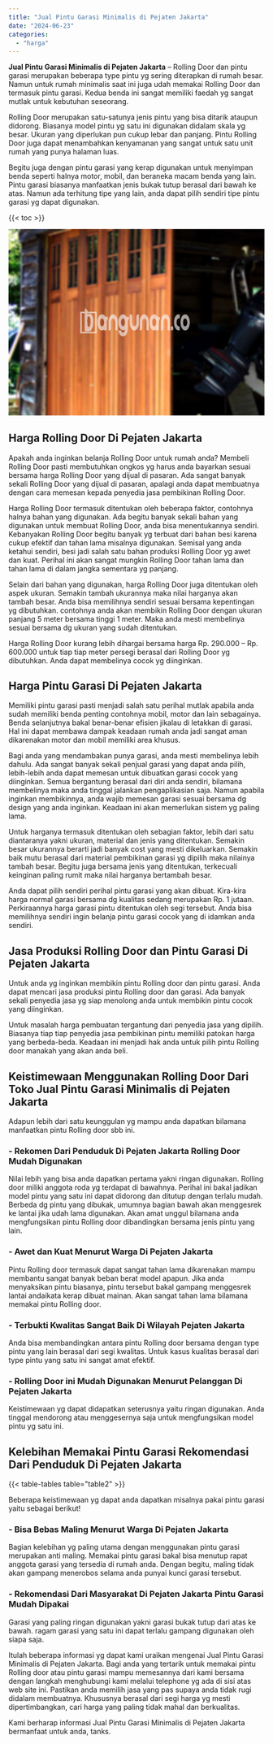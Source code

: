 ```yaml
---
title: "Jual Pintu Garasi Minimalis di Pejaten Jakarta"
date: "2024-06-23"
categories: 
  - "harga"
---
```


**Jual Pintu Garasi Minimalis di Pejaten Jakarta** – Rolling Door dan pintu garasi merupakan beberapa type pintu yg sering diterapkan di rumah besar. Namun untuk rumah minimalis saat ini juga udah memakai Rolling Door dan termasuk pintu garasi. Kedua benda ini sangat memiliki faedah yg sangat mutlak untuk kebutuhan seseorang.

Rolling Door merupakan satu-satunya jenis pintu yang bisa ditarik ataupun didorong. Biasanya model pintu yg satu ini digunakan didalam skala yg besar. Ukuran yang diperlukan pun cukup lebar dan panjang. Pintu Rolling Door juga dapat menambahkan kenyamanan yang sangat untuk satu unit rumah yang punya halaman luas.

Begitu juga dengan pintu garasi yang kerap digunakan untuk menyimpan benda seperti halnya motor, mobil, dan beraneka macam benda yang lain. Pintu garasi biasanya manfaatkan jenis bukak tutup berasal dari bawah ke atas. Namun ada terhitung tipe yang lain, anda dapat pilih sendiri tipe pintu garasi yg dapat digunakan.

{{< toc >}}

![Jual Pintu Garasi Minimalis di Pejaten Jakarta](/images/pintu-garasi-39.png)

## Harga Rolling Door Di Pejaten Jakarta

Apakah anda inginkan belanja Rolling Door untuk rumah anda? Membeli Rolling Door pasti membutuhkan ongkos yg harus anda bayarkan sesuai bersama harga Rolling Door yang dijual di pasaran. Ada sangat banyak sekali Rolling Door yang dijual di pasaran, apalagi anda dapat membuatnya dengan cara memesan kepada penyedia jasa pembikinan Rolling Door.

Harga Rolling Door termasuk ditentukan oleh beberapa faktor, contohnya halnya bahan yang digunakan. Ada begitu banyak sekali bahan yang digunakan untuk membuat Rolling Door, anda bisa menentukannya sendiri. Kebanyakan Rolling Door begitu banyak yg terbuat dari bahan besi karena cukup efektif dan tahan lama misalnya digunakan. Semisal yang anda ketahui sendiri, besi jadi salah satu bahan produksi Rolling Door yg awet dan kuat. Perihal ini akan sangat mungkin Rolling Door tahan lama dan tahan lama di dalam jangka sementara yg panjang.

Selain dari bahan yang digunakan, harga Rolling Door juga ditentukan oleh aspek ukuran. Semakin tambah ukurannya maka nilai harganya akan tambah besar. Anda bisa memilihnya sendiri sesuai bersama kepentingan yg dibutuhkan. contohnya anda akan membikin Rolling Door dengan ukuran panjang 5 meter bersama tinggi 1 meter. Maka anda mesti membelinya sesuai bersama dg ukuran yang sudah ditentukan.

Harga Rolling Door kurang lebih dihargai bersama harga Rp. 290.000 – Rp. 600.000 untuk tiap tiap meter persegi berasal dari Rolling Door yg dibutuhkan. Anda dapat membelinya cocok yg diinginkan.

## Harga Pintu Garasi Di Pejaten Jakarta

Memiliki pintu garasi pasti menjadi salah satu perihal mutlak apabila anda sudah memiliki benda penting contohnya mobil, motor dan lain sebagainya. Benda selanjutnya bakal benar-benar efisien jikalau di letakkan di garasi. Hal ini dapat membawa dampak keadaan rumah anda jadi sangat aman dikarenakan motor dan mobil memiliki area khusus.

Bagi anda yang mendambakan punya garasi, anda mesti membelinya lebih dahulu. Ada sangat banyak sekali penjual garasi yang dapat anda pilih, lebih-lebih anda dapat memesan untuk dibuatkan garasi cocok yang diinginkan. Semua bergantung berasal dari diri anda sendiri, bilamana membelinya maka anda tinggal jalankan pengaplikasian saja. Namun apabila inginkan membikinnya, anda wajib memesan garasi sesuai bersama dg design yang anda inginkan. Keadaan ini akan memerlukan sistem yg paling lama.

Untuk harganya termasuk ditentukan oleh sebagian faktor, lebih dari satu diantaranya yakni ukuran, material dan jenis yang ditentukan. Semakin besar ukurannya berarti jadi banyak cost yang mesti dikeluarkan. Semakin baik mutu berasal dari material pembikinan garasi yg dipilih maka nilainya tambah besar. Begitu juga bersama jenis yang ditentukan, terkecuali keinginan paling rumit maka nilai harganya bertambah besar.

Anda dapat pilih sendiri perihal pintu garasi yang akan dibuat. Kira-kira harga normal garasi bersama dg kualitas sedang merupakan Rp. 1 jutaan. Perkiraannya harga garasi pintu ditentukan oleh segi tersebut. Anda bisa memilihnya sendiri ingin belanja pintu garasi cocok yang di idamkan anda sendiri.

## Jasa Produksi Rolling Door dan Pintu Garasi Di Pejaten Jakarta

Untuk anda yg inginkan membikin pintu Rolling door dan pintu garasi. Anda dapat mencari jasa produksi pintu Rolling door dan garasi. Ada banyak sekali penyedia jasa yg siap menolong anda untuk membikin pintu cocok yang diinginkan.

Untuk masalah harga pembuatan tergantung dari penyedia jasa yang dipilih. Biasanya tiap tiap penyedia jasa pembikinan pintu memiliki patokan harga yang berbeda-beda. Keadaan ini menjadi hak anda untuk pilih pintu Rolling door manakah yang akan anda beli.

## Keistimewaan Menggunakan Rolling Door Dari Toko Jual Pintu Garasi Minimalis di Pejaten Jakarta

Adapun lebih dari satu keunggulan yg mampu anda dapatkan bilamana manfaatkan pintu Rolling door sbb ini.

### \- Rekomen Dari Penduduk Di Pejaten Jakarta Rolling Door Mudah Digunakan

Nilai lebih yang bisa anda dapatkan pertama yakni ringan digunakan. Rolling door miliki anggota roda yg terdapat di bawahnya. Perihal ini bakal jadikan model pintu yang satu ini dapat didorong dan ditutup dengan terlalu mudah. Berbeda dg pintu yang dibukak, umumnya bagian bawah akan menggesrek ke lantai jika udah lama digunakan. Akan amat unggul bilamana anda mengfungsikan pintu Rolling door dibandingkan bersama jenis pintu yang lain.

### \- Awet dan Kuat Menurut Warga Di Pejaten Jakarta

Pintu Rolling door termasuk dapat sangat tahan lama dikarenakan mampu membantu sangat banyak beban berat model apapun. Jika anda menyaksikan pintu biasanya, pintu tersebut bakal gampang menggesrek lantai andaikata kerap dibuat mainan. Akan sangat tahan lama bilamana memakai pintu Rolling door.

### \- Terbukti Kwalitas Sangat Baik Di Wilayah Pejaten Jakarta

Anda bisa membandingkan antara pintu Rolling door bersama dengan type pintu yang lain berasal dari segi kwalitas. Untuk kasus kualitas berasal dari type pintu yang satu ini sangat amat efektif.

### \- Rolling Door ini Mudah Digunakan Menurut Pelanggan Di Pejaten Jakarta

Keistimewaan yg dapat didapatkan seterusnya yaitu ringan digunakan. Anda tinggal mendorong atau menggesernya saja untuk mengfungsikan model pintu yg satu ini.

## Kelebihan Memakai Pintu Garasi Rekomendasi Dari Penduduk Di Pejaten Jakarta

{{< table-tables table="table2" >}}

Beberapa keistimewaan yg dapat anda dapatkan misalnya pakai pintu garasi yaitu sebagai berikut!

### \- Bisa Bebas Maling Menurut Warga Di Pejaten Jakarta

Bagian kelebihan yg paling utama dengan menggunakan pintu garasi merupakan anti maling. Memakai pintu garasi bakal bisa menutup rapat anggota garasi yang tersedia di rumah anda. Dengan begitu, maling tidak akan gampang menerobos selama anda punyai kunci garasi tersebut.

### \- Rekomendasi Dari Masyarakat Di Pejaten Jakarta Pintu Garasi Mudah Dipakai

Garasi yang paling ringan digunakan yakni garasi bukak tutup dari atas ke bawah. ragam garasi yang satu ini dapat terlalu gampang digunakan oleh siapa saja.

Itulah beberapa informasi yg dapat kami uraikan mengenai Jual Pintu Garasi Minimalis di Pejaten Jakarta. Bagi anda yang tertarik untuk memakai pintu Rolling door atau pintu garasi mampu memesannya dari kami bersama dengan langkah menghubungi kami melalui telephone yg ada di sisi atas web site ini. Pastikan anda memilih jasa yang pas supaya anda tidak rugi didalam membuatnya. Khususnya berasal dari segi harga yg mesti dipertimbangkan, cari harga yang paling tidak mahal dan berkualitas.

Kami berharap informasi Jual Pintu Garasi Minimalis di Pejaten Jakarta bermanfaat untuk anda, tanks.
